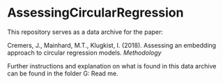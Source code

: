 # AssessingCircularRegression

This repository serves as a data archive for the paper:

Cremers, J., Mainhard, M.T., Klugkist, I. (2018). Assessing an embedding
approach to circular regression models. *Methodology*

Further instructions and explanation on what is found in this data archive can
be found in the folder G: Read me.